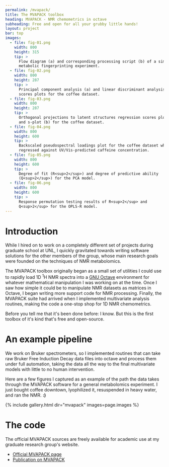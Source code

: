 ```yaml
---
permalink: /mvapack/
title: The MVAPACK toolbox
heading: MVAPACK - NMR chemometrics in octave
subheading: Free and open for all your grubby little hands!
layout: project
bar: top
images:
  - file: fig-01.png
    width: 800
    height: 315
    tip: >
      Flow diagram (a) and corresponding processing script (b) of a simple
      metabolic fingerprinting experiment.
  - file: fig-02.png
    width: 800
    height: 287
    tip: >
      Principal component analysis (a) and linear discriminant analysis (b)
      scores plots for the coffee dataset.
  - file: fig-03.png
    width: 800
    height: 287
    tip: >
      Orthogonal projections to latent structures regression scores plot (a)
      and s-plot (b) for the coffee dataset.
  - file: fig-04.png
    width: 800
    height: 600
    tip: >
      Backscaled pseudospectral loadings plot for the coffee dataset when
      regressed against UV/Vis-predicted caffeine concentration.
  - file: fig-05.png
    width: 800
    height: 600
    tip: >
      Degree of fit (R<sup>2</sup>) and degree of predictive ability
      (Q<sup>2</sup>) for the PCA model.
  - file: fig-06.png
    width: 800
    height: 600
    tip: >
      Response permutation testing results of R<sup>2</sup> and
      Q<sup>2</sup> for the OPLS-R model.
---
```


# Introduction

While I hired on to work on a completely different set of projects during
graduate school at UNL, I quickly gravitated towards writing software
solutions for the other members of the group, whose main research goals were
founded on the techniques of NMR metabolomics.

The MVAPACK toolbox originally began as a small set of utilities I could use
to rapidly load 1D <sup>1</sup>H NMR spectra into a
[GNU Octave](http://www.gnu.org/software/octave/) environment for whatever
mathematical manipulation I was working on at the time. Once I saw how
simple it could be to manipulate NMR datasets as matrices in Octave, I began
writing more support code for NMR processing. Finally, the MVAPACK suite had
arrived when I implemented multivariate analysis routines, making the code a
one-stop shop for 1D NMR chemometrics.

Before you tell me that it's been done before: I know. But this is the first
toolbox of it's kind that's free and open-source.

# An example pipeline

We work on Bruker spectrometers, so I implemented routines that can take raw
Bruker Free Induction Decay data files into octave and process them under
full automation, taking the data all the way to the final multivariate
models with little to no human intervention.

Here are a few figures I captured as an example of the path the data takes
through the MVAPACK software for a general metabolomics experiment. I just
bought coffee downtown, lyophilized it, resuspended in heavy water, and ran
the NMR. **:)**

{% include gallery.html dir="mvapack" images=page.images %}

# The code

The official MVAPACK sources are freely available for academic use at my
graduate research group's website.

 * [Official MVAPACK page](http://bionmr.unl.edu/mvapack.php)
 * [Publication on MVAPACK]({{site.db}}mvapack/bworley-2013.pdf)

